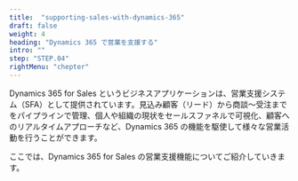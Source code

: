 ```yaml
---
title:  "supporting-sales-with-dynamics-365"
draft: false
weight: 4
heading: "Dynamics 365 で営業を支援する"
intro: ""
step: "STEP.04"
rightMenu: "chepter"
---
```


<!-- Intro -->
Dynamics 365 for Sales というビジネスアプリケーションは、営業支援システム（SFA）として提供されています。見込み顧客（リード）から商談～受注までをパイプラインで管理、個人や組織の現状をセールスファネルで可視化、顧客へのリアルタイムアプローチなど、Dynamics 365 の機能を駆使して様々な営業活動を行うことができます。

ここでは、Dynamics 365 for Sales の営業支援機能についてご紹介していきます。